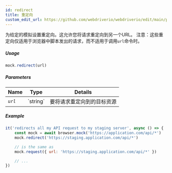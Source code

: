 ```yaml
---
id: redirect
title: 重定向
custom_edit_url: https://github.com/webdriverio/webdriverio/edit/main/packages/webdriverio/src/commands/mock/redirect.ts
---
```


为给定的模拟设置重定向。这允许您将请求重定向到另一个URL。
注意：这些重定向仅适用于浏览器中脚本发出的请求，而不适用于调用`url`命令时。

##### Usage

```js
mock.redirect(url)
```

##### Parameters

<table>
  <thead>
    <tr>
      <th>Name</th><th>Type</th><th>Details</th>
    </tr>
  </thead>
  <tbody>
    <tr>
      <td><code><var>url</var></code></td>
      <td>`string`</td>
      <td>要将请求重定向到的目标资源</td>
    </tr>
  </tbody>
</table>

##### Example

```js title="respond.js"
it('redirects all my API request to my staging server', async () => {
    const mock = await browser.mock('https://application.com/api/*')
    mock.redirect('https://staging.application.com/api/*')

    // is the same as
    mock.request({ url: 'https://staging.application.com/api/*' })

    // ...
})
```